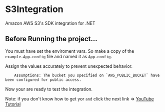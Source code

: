 # S3Integration
Amazon AWS S3's SDK integration for .NET

## Before Running the project...
 You must have set the enviroment vars. So make a copy of the `example.App.config` file and named it as `App.config`.

Assign the values accurately to prevent unexpected behavior.

```
	Assumptions: The bucket you specified on `AWS_PUBLIC_BUCKET` have been configured for public access.
```

Now your are ready to test the integration.

Note: if you don't know how to get yor `` and `` click the next link => [YouTube Tutorial](https://www.youtube.com/watch?v=39X5WdZbEwQ)
